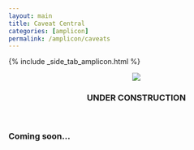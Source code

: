 ```yaml
---
layout: main
title: Caveat Central
categories: [amplicon]
permalink: /amplicon/caveats
---
```


{% include _side_tab_amplicon.html %}

<center><img src="{{ site.url }}/images/under_construction.jpeg"></center>
<center><h3>UNDER CONSTRUCTION</h3></center>
<br>

### Coming soon...

